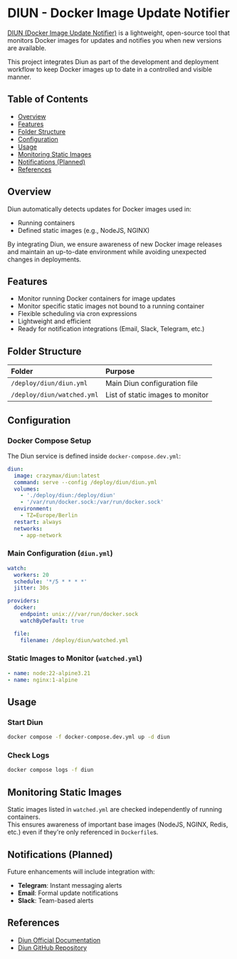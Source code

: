 # DIUN - Docker Image Update Notifier

[DIUN (Docker Image Update Notifier)](https://crazymax.dev/diun/) is a lightweight, open-source tool that monitors Docker images for updates and notifies you when new versions are available.

This project integrates Diun as part of the development and deployment workflow to keep Docker images up to date in a controlled and visible manner.

## Table of Contents

- [Overview](#overview)
- [Features](#features)
- [Folder Structure](#folder-structure)
- [Configuration](#configuration)
- [Usage](#usage)
- [Monitoring Static Images](#monitoring-static-images)
- [Notifications (Planned)](#notifications-planned)
- [References](#references)

## Overview

Diun automatically detects updates for Docker images used in:

- Running containers
- Defined static images (e.g., NodeJS, NGINX)

By integrating Diun, we ensure awareness of new Docker image releases and maintain an up-to-date environment while avoiding unexpected changes in deployments.

## Features

- Monitor running Docker containers for image updates
- Monitor specific static images not bound to a running container
- Flexible scheduling via cron expressions
- Lightweight and efficient
- Ready for notification integrations (Email, Slack, Telegram, etc.)

## Folder Structure

| Folder                     | Purpose                          |
| :------------------------- | :------------------------------- |
| `/deploy/diun/diun.yml`    | Main Diun configuration file     |
| `/deploy/diun/watched.yml` | List of static images to monitor |

## Configuration

### Docker Compose Setup

The Diun service is defined inside `docker-compose.dev.yml`:

```yaml
diun:
  image: crazymax/diun:latest
  command: serve --config /deploy/diun/diun.yml
  volumes:
    - './deploy/diun:/deploy/diun'
    - '/var/run/docker.sock:/var/run/docker.sock'
  environment:
    - TZ=Europe/Berlin
  restart: always
  networks:
    - app-network
```

### Main Configuration (`diun.yml`)

```yaml
watch:
  workers: 20
  schedule: '*/5 * * * *'
  jitter: 30s

providers:
  docker:
    endpoint: unix:///var/run/docker.sock
    watchByDefault: true

  file:
    filename: /deploy/diun/watched.yml
```

### Static Images to Monitor (`watched.yml`)

```yaml
- name: node:22-alpine3.21
- name: nginx:1-alpine
```

## Usage

### Start Diun

```bash
docker compose -f docker-compose.dev.yml up -d diun
```

### Check Logs

```bash
docker compose logs -f diun
```

## Monitoring Static Images

Static images listed in `watched.yml` are checked independently of running containers.  
This ensures awareness of important base images (NodeJS, NGINX, Redis, etc.) even if they're only referenced in `Dockerfile`s.

## Notifications (Planned)

Future enhancements will include integration with:

- **Telegram**: Instant messaging alerts
- **Email**: Formal update notifications
- **Slack**: Team-based alerts

## References

- [Diun Official Documentation](https://crazymax.dev/diun/)
- [Diun GitHub Repository](https://github.com/crazy-max/diun)
